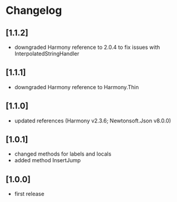 # Changelog

## [1.1.2]
- downgraded Harmony reference to 2.0.4 to fix issues with InterpolatedStringHandler

## [1.1.1]
- downgraded Harmony reference to Harmony.Thin

## [1.1.0]
- updated references (Harmony v2.3.6; Newtonsoft.Json v8.0.0)

## [1.0.1]
- changed methods for labels and locals
- added method InsertJump

## [1.0.0]
- first release